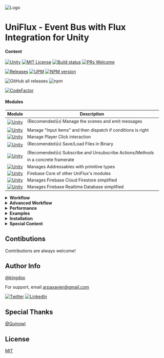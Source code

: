![Logo](https://kingdox.github.io/assets/img/uniflux.png)


UniFlux - Event Bus with Flux Integration for Unity
===

#### Content
[![Unity](https://img.shields.io/badge/Unity-2019+-black.svg)](https://unity3d.com/pt/get-unity/download/archive)
[![MIT License](https://img.shields.io/badge/License-MIT-green.svg)](https://choosealicense.com/licenses/mit/)
[![Build status](https://ci.appveyor.com/api/projects/status/712fvbpoio49ee91?svg=true)](https://ci.appveyor.com/project/kingdox/uniflux)
[![PRs Welcome](https://img.shields.io/badge/PRs-welcome-blueviolet)](https://makeapullrequest.com)

[![Releases](https://img.shields.io/github/release/kingdox/UniFlux.svg)](https://github.com/kingdox/UniFlux/releases)
[![UPM](https://img.shields.io/npm/v/com.kingdox.uniflux?label=openupm&registry_uri=https://package.openupm.com)](https://openupm.com/packages/com.kingdox.uniflux/)
<span class="badge-npmversion"><a href="https://npmjs.org/package/com.kingdox.uniflux" title="View this project on NPM"><img src="https://img.shields.io/npm/v/com.kingdox.uniflux.svg" alt="NPM version" /></a></span>

![GitHub all releases](https://shields.io./github/downloads/kingdox/UniFlux/total?logo=github)
![npm](https://shields.io./npm/dt/com.kingdox.uniflux?logo=npm)

[![CodeFactor](https://www.codefactor.io/repository/github/kingdox/uniflux/badge)](https://www.codefactor.io/repository/github/kingdox/uniflux)


#### Modules

| Module | Description |
| - | - |
|[![Unity](https://img.shields.io/badge/Module-UniFlux.Scene-black.svg)](https://github.com/kingdox/UniFlux.Scene)|(Recomended👍) Manage the scenes and emit messages|
|[![Unity](https://img.shields.io/badge/Module-UniFlux.Input-black.svg)](https://github.com/kingdox/UniFlux.Input)|Manage "Input items" and then dispatch if conditions is right|
|[![Unity](https://img.shields.io/badge/Module-UniFlux.Click-black.svg)](https://github.com/kingdox/UniFlux.Click)|Manage Player Click interaction|
|[![Unity](https://img.shields.io/badge/Module-UniFlux.Binary-black.svg)](https://github.com/kingdox/UniFlux.Binary)|(Recomended👍) Save/Load Files in Binary |
|[![Unity](https://img.shields.io/badge/Module-UniFlux.Updates-black.svg)](https://github.com/kingdox/UniFlux.Updates) |(Recomended👍) Subscribe and Unsubscribe Actions/Methods in a concrete framerate|
|[![Unity](https://img.shields.io/badge/Module-UniFlux.Addressables-black.svg)](https://github.com/kingdox/UniFlux.Addressables)|Manages Addressables with primitive types|
|[![Unity](https://img.shields.io/badge/Module-UniFlux.Firebase-black.svg)](https://github.com/kingdox/UniFlux.Firebase)|Firebase Core of other UniFlux's modules|
|[![Unity](https://img.shields.io/badge/Module-UniFlux.Firebase.Firestore-black.svg)](https://github.com/kingdox/UniFlux.Firebase.Firestore)|Manages Firebase Cloud Firestore simplified|
|[![Unity](https://img.shields.io/badge/Module-UniFlux.Firebase.Database-black.svg)](https://github.com/kingdox/UniFlux.Firebase.Database)|Manages Firebase Realtime Database simplified|

<!-- Intro -->
<details>
 <summary><b>Workflow</b></summary>
 
![Example_1 Event Bus](https://www.websequencediagrams.com/files/render?link=4t7a1KKbQLUGYJlwuv6r58a63GbmFoMJtwsVLS60scZNp1nlcxElJg1Ch6pfLypQ)
 
![Example_2 States](https://www.websequencediagrams.com/files/render?link=9rRV2Rfdmw1wAdCdeq0UfgVDEUVxdNXLY7tw6oO5QW7M2MKOlYGKkrVOCSeHSXOR)
 
</details>

<details>
 <summary><b>Advanced Workflow</b></summary>
 
![WorkFlow](https://www.websequencediagrams.com/files/render?link=lpHvFEnOec3XJH2t8AnKG2yrZDncSgC2IVJ8WIoVqDWCdvF7PThHRiEAVR7UBgRJ)
 
![Architecture](https://github.com/kingdox/UniFlux/blob/main/Contents/Architecture.drawio.png)
</details>

<!-- Performance -->
<details>
 <summary><b>Performance</b></summary>

Compared methods of UniFlux
| Name      | Iterations    | GC    | Time |
|-----------|--------------:|------:|-----:|
| UniFlux (Dispatch int )           | 10.000        | 0B        | 0ms    | 
| UniFlux (Dispatch string )        | 10.000        | 0B        | 1ms    | 
| UniFlux (Store int  ADD)          | 10.000        | 1.2MB     | ~3ms   |
| UniFlux (Store string  ADD)       | 10.000        | 1.2MB     | ~3ms   | 
| UniFlux (Store int  REMOVE)       | 10.000        | 1.2MB     | ~30ms  |
| UniFlux (Store string  REMOVE)    | 10.000        | 1.2MB     | ~30ms  | 
</details>

<!-- Examples -->
<details>
 <summary><b>Examples</b></summary>
 
```csharp
using Kingdox.UniFlux; // 1
public sealed class StarterFlux : MonoFlux // 2
{
  private void Start() => "StarterFlux.CastTest".Dispatch(); // 3
}
//...
public sealed class TestFlux : MonoFlux 
{
  [Flux("StarterFlux.CastTest")] private void CastTest() =>   Debug.Log("Hello World"); // 4
}
```

```cs
using Kingdox.UniFlux;
float _life;
public float Life
{
    [Flux("Get_Life")] get => _life;
    [Flux("Set_Life")] set 
    {
      _life = value;
      "OnChange_Life".Dispatch(value);
    }
}
//...
  [Flux("OnChange_Life")] private void OnChange_Life(float value)
  {
    // ...
  }
```

```cs
"1".Dispatch();
int _2 = "2".Dispatch<int>();
"3".Dispatch<int>(42);
int _4 = "4".Dispatch<int,int>(42);
```

```cs
"9".IEnumerator();
"10".Task();
```

```cs
// #define UNIFLUX_UNITASK_SUPPORT
"123".UniTask();
```

#### Advanced features

```cs
using Kingdox.UniFlux.Core;
//...
Flux<byte>.Dispatch(13); //byte as key
string _14 = Flux<bool,string>.Dispatch(true); //bool as key
float _16 = Flux<double,string, float>.Dispatch(Math.PI, "PI"); //double as key
```

```cs
"42".Store(()=>{}, true); // Anonimous Subscriptions
```
</details>
 
 <!-- Instalation -->
<details>
 <summary><b>Installation</b></summary>
 
- You can use the *.unityPackage* in releases

- You can use the *.tzg in releases and add in PackageManager

- You can add in PackageManager ([How to install package from git URL](https://docs.unity3d.com/Manual/upm-ui-giturl.html))
```bash
https://github.com/kingdox/UniFlux.git
```
- You can install via openupm CLI
```bash
openupm add com.kingdox.uniflux
```
- You can install via npm
```bash
npm i com.kingdox.uniflux
```
</details>

 <!-- Special Content -->
<details>
 <summary><b>Special Content</b></summary>
 
To enable special content you must #define

| Definition | Description                |
| :-------- | :------------------------- |
| `UNIFLUX_UNITASK_SUPPORT` | Enable [Cysharp/UniTask]("https://github.com/Cysharp/UniTask") integration |
</details>

## Contibutions
Contributions are always welcome!

## Author Info
[@kingdox](https://github.com/kingdox/)

For support, email arpaxavier@gmail.com

[![Twitter](https://img.shields.io/twitter/follow/_kingdox_.svg?label=Follow&style=social)](https://twitter.com/intent/follow?screen_name=_kingdox_)   [![LinkedIn](https://img.shields.io/badge/Linkedin-0af.svg?&logo=linkedin&logoColor=white)](https://www.linkedin.com/in/xavier-arpa-0332301a0/)  

## Special Thanks
[@Quinowl](https://github.com/Quinowl)

## License
[MIT](https://choosealicense.com/licenses/mit/)
